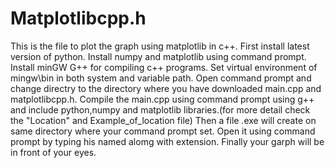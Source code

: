 # Matplotlibcpp.h
This is the file to plot the graph using matplotlib in c++.
First install latest version of python.
Install numpy and matplotlib using command prompt.
Install minGW G++ for compiling c++ programs.
Set virtual environment of mingw\bin in both system and variable path.
Open command prompt and change directry to the directory where you have downloaded main.cpp and matplotlibcpp.h.
Compile the main.cpp using command prompt using g++ and include python,numpy and matplotlib libraries.(for more detail check the "Location" and Example_of_location file)
Then a file .exe will create on same directory where your command prompt set.
Open it using command prompt by typing his named alomg with extension.
Finally your garph will be in front of your eyes.

